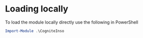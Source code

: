 # Loading locally

To load the module locally directly use the following in PowerShell
```powershell
Import-Module .\CogniteInso
```